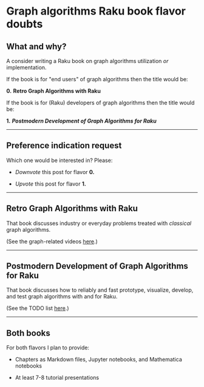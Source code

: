 # Graph algorithms Raku book flavor doubts

## What and why?

A consider writing a Raku book on graph algorithms utilization _or_ implementation.

If the book is for "end users" of graph algorithms then the title would be:

**0.** **Retro Graph Algorithms with Raku**

If the book is for (Raku) developers of graph algorithms then the title would be:

**1.** ***Postmodern Development of Graph Algorithms for Raku***

-------

## Preference indication request

Which one would be interested in? Please:

- *Downvote* this post for flavor **0.**

- *Upvote* this post for flavor **1.**


-------

## Retro Graph Algorithms with Raku

That book discusses industry or everyday problems treated with *classical* graph algorithms.

(See the graph-related videos [here](https://www.youtube.com/@AAA4prediction).)

-------

## Postmodern Development of Graph Algorithms for Raku

That book discusses how to reliably and fast prototype, visualize, develop, and test graph algorithms with and for Raku.

(See the TODO list [here](https://github.com/antononcube/Raku-Graph).)

-------

## Both books

For both flavors I plan to provide:

- Chapters as Markdown files, Jupyter notebooks, and Mathematica notebooks

- At least 7-8 tutorial presentations